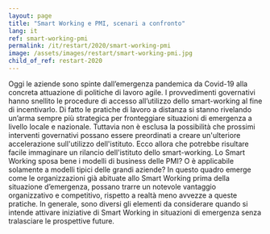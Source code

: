 ```yaml
---
layout: page
title: "Smart Working e PMI, scenari a confronto"
lang: it
ref: smart-working-pmi
permalink: /it/restart/2020/smart-working-pmi
image: /assets/images/restart/smart-working-pmi.jpg
child_of_ref: restart-2020
---
```


Oggi le aziende sono spinte dall’emergenza pandemica da Covid-19 alla concreta attuazione di politiche di lavoro agile. I provvedimenti governativi hanno snellito le procedure di accesso all’utilizzo dello smart-working al fine di incentivarlo. Di fatto le pratiche di lavoro a distanza si stanno rivelando un’arma sempre più strategica per fronteggiare situazioni di emergenza a livello locale e nazionale. Tuttavia non è esclusa la possibilità che prossimi interventi governativi possano essere preordinati a creare un'ulteriore accelerazione sull'utilizzo dell'istituto. Ecco allora che potrebbe risultare facile immaginare un rilancio dell'istituto dello smart-working. Lo Smart Working sposa bene i modelli di business delle PMI? O è applicabile solamente a modelli tipici delle grandi aziende? In questo quadro emerge come le organizzazioni già abituate allo Smart Working prima della situazione d’emergenza, possano trarre un notevole vantaggio organizzativo e competitivo, rispetto a realtà meno avvezze a queste pratiche. In generale, sono diversi gli elementi da considerare quando si intende attivare iniziative di Smart Working in situazioni di emergenza senza tralasciare le prospettive future.
